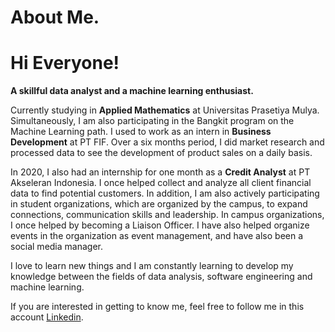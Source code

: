 # About Me.

# Hi Everyone! 

**A skillful data analyst and a machine learning enthusiast.**

Currently studying in **Applied Mathematics** at Universitas Prasetiya Mulya. Simultaneously, I am also participating in the Bangkit program on the Machine Learning path. I used to work as an intern in **Business Development** at PT FIF. Over a six months period, I did market research and processed data to see the development of product sales on a daily basis.

In 2020, I also had an internship for one month as a **Credit Analyst** at PT Akseleran Indonesia. I once helped collect and analyze all client financial data to find potential customers. In addition, I am also actively participating in student organizations, which are organized by the campus, to expand connections, communication skills and leadership. In campus organizations, I once helped by becoming a Liaison Officer. I have also helped organize events in the organization as event management, and have also been a social media manager.

I love to learn new things and I am constantly learning to develop my knowledge between the fields of data analysis, software engineering and machine learning.

If you are interested in getting to know me, feel free to follow me in this account [Linkedin](https://www.linkedin.com/in/nicolas-maria-andre-gozali/).

<!-- <p align="left">
<a href="https://github.com/Andre2605">
  <img height="180em" src="https://github-readme-stats-eight-theta.vercel.app/api?username=Andre2605&show_icons=true&theme=algolia&include_all_commits=true&count_private=true"/>
  <img height="180em" src="https://github-readme-stats-eight-theta.vercel.app/api/top-langs/?username=Andre2605&layout=compact&langs_count=8&theme=algolia"/>
</a>
</p> -->
